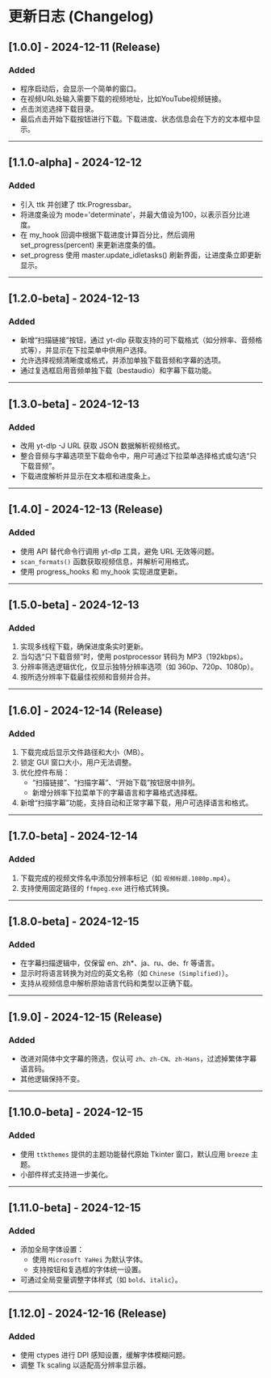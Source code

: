 # 更新日志 (Changelog)

## [1.0.0] - 2024-12-11 (Release)

### Added

- 程序启动后，会显示一个简单的窗口。
- 在视频URL处输入需要下载的视频地址，比如YouTube视频链接。
- 点击浏览选择下载目录。
- 最后点击开始下载按钮进行下载。下载进度、状态信息会在下方的文本框中显示。

---

## [1.1.0-alpha] - 2024-12-12

### Added

- 引入 ttk 并创建了 ttk.Progressbar。
- 将进度条设为 mode='determinate'，并最大值设为100，以表示百分比进度。
- 在 my_hook 回调中根据下载进度计算百分比，然后调用 set_progress(percent) 来更新进度条的值。
- set_progress 使用 master.update_idletasks() 刷新界面，让进度条立即更新显示。

---

## [1.2.0-beta] - 2024-12-13

### Added

- 新增“扫描链接”按钮，通过 yt-dlp 获取支持的可下载格式（如分辨率、音频格式等），并显示在下拉菜单中供用户选择。
- 允许选择视频清晰度或格式，并添加单独下载音频和字幕的选项。
- 通过复选框启用音频单独下载（bestaudio）和字幕下载功能。

---

## [1.3.0-beta] - 2024-12-13

### Added

- 改用 yt-dlp -J URL 获取 JSON 数据解析视频格式。
- 整合音频与字幕选项至下载命令中，用户可通过下拉菜单选择格式或勾选“只下载音频”。
- 下载进度解析并显示在文本框和进度条上。

---

## [1.4.0] - 2024-12-13 (Release)

### Added

- 使用 API 替代命令行调用 yt-dlp 工具，避免 URL 无效等问题。
- `scan_formats()` 函数获取视频信息，并解析可用格式。
- 使用 progress_hooks 和 my_hook 实现进度更新。

---

## [1.5.0-beta] - 2024-12-13

### Added

1. 实现多线程下载，确保进度条实时更新。
2. 当勾选“只下载音频”时，使用 postprocessor 转码为 MP3（192kbps）。
3. 分辨率筛选逻辑优化，仅显示独特分辨率选项（如 360p、720p、1080p）。
4. 按所选分辨率下载最佳视频和音频并合并。

---

## [1.6.0] - 2024-12-14 (Release)

### Added

1. 下载完成后显示文件路径和大小（MB）。
2. 锁定 GUI 窗口大小，用户无法调整。
3. 优化控件布局：
   - “扫描链接”、“扫描字幕”、“开始下载”按钮居中排列。
   - 新增分辨率下拉菜单下的字幕语言和字幕格式选择框。
4. 新增“扫描字幕”功能，支持自动和正常字幕下载，用户可选择语言和格式。

---

## [1.7.0-beta] - 2024-12-14

### Added

1. 下载完成的视频文件名中添加分辨率标记（如 `视频标题.1080p.mp4`）。
2. 支持使用固定路径的 `ffmpeg.exe` 进行格式转换。

---

## [1.8.0-beta] - 2024-12-15

### Added

- 在字幕扫描逻辑中，仅保留 en、zh*、ja、ru、de、fr 等语言。
- 显示时将语言转换为对应的英文名称（如 `Chinese (Simplified)`）。
- 支持从视频信息中解析原始语言代码和类型以正确下载。

---

## [1.9.0] - 2024-12-15 (Release)

### Added

- 改进对简体中文字幕的筛选，仅认可 `zh`、`zh-CN`、`zh-Hans`，过滤掉繁体字幕语言码。
- 其他逻辑保持不变。

---

## [1.10.0-beta] - 2024-12-15

### Added

- 使用 `ttkthemes` 提供的主题功能替代原始 Tkinter 窗口，默认应用 `breeze` 主题。
- 小部件样式支持进一步美化。

---

## [1.11.0-beta] - 2024-12-15

### Added

- 添加全局字体设置：
  - 使用 `Microsoft YaHei` 为默认字体。
  - 支持按钮和复选框的字体统一设置。
- 可通过全局变量调整字体样式（如 `bold`、`italic`）。

---

## [1.12.0] - 2024-12-16 (Release)

### Added

- 使用 ctypes 进行 DPI 感知设置，缓解字体模糊问题。
- 调整 Tk scaling 以适配高分辨率显示器。
